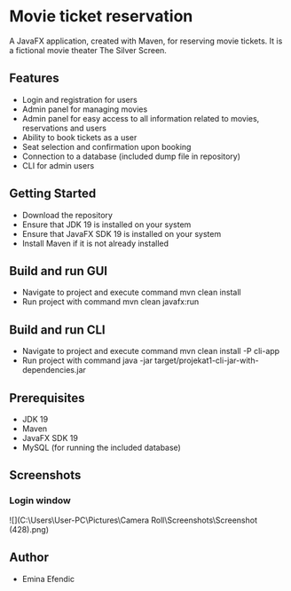 # Movie ticket reservation
A JavaFX application, created with Maven, for reserving movie tickets. It is a fictional movie theater The Silver Screen.

## Features
- Login and registration for users
- Admin panel for managing movies
- Admin panel for easy access to all information related to movies, reservations and users
- Ability to book tickets as a user
- Seat selection and confirmation upon booking
- Connection to a database (included dump file in repository)
- CLI for admin users

## Getting Started 
- Download the repository
- Ensure that JDK 19 is installed on your system
- Ensure that JavaFX SDK 19 is installed on your system
- Install Maven if it is not already installed

## Build and run GUI
- Navigate to project and execute command mvn clean install
- Run project with command mvn clean javafx:run

## Build and run CLI
- Navigate to project and execute command mvn clean install -P cli-app
- Run project with command java -jar target/projekat1-cli-jar-with-dependencies.jar

## Prerequisites
- JDK 19
- Maven
- JavaFX SDK 19
- MySQL (for running the included database)

## Screenshots
### Login window
![](C:\Users\User-PC\Pictures\Camera Roll\Screenshots\Screenshot (428).png)

## Author
- Emina Efendic
